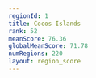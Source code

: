 ```yaml
---
regionId: 1
title: Cocos Islands
rank: 52
meanScore: 76.36
globalMeanScore: 71.78
numRegions: 220
layout: region_score
---
```

